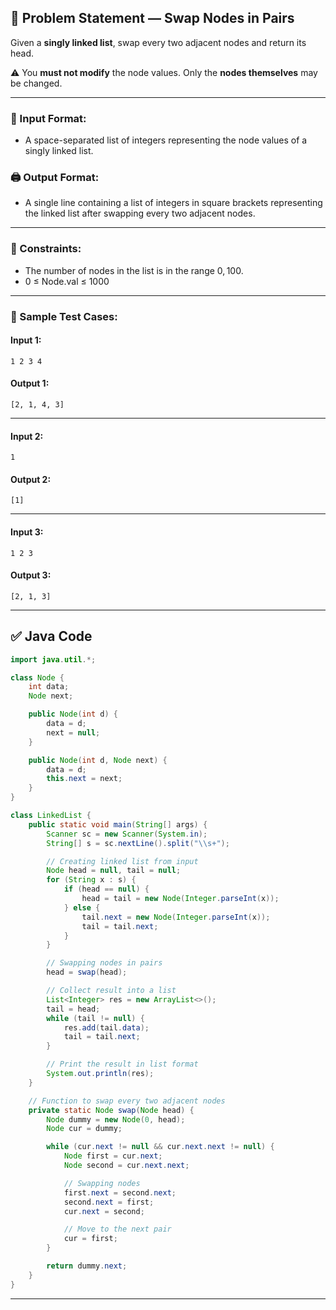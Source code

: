 
## 🔁 Problem Statement — **Swap Nodes in Pairs**

Given a **singly linked list**, swap every two adjacent nodes and return its head.

⚠️ You **must not modify** the node values. Only the **nodes themselves** may be changed.

---

### 🧾 Input Format:

* A space-separated list of integers representing the node values of a singly linked list.

### 🖨️ Output Format:

* A single line containing a list of integers in square brackets representing the linked list after swapping every two adjacent nodes.

---

### 📌 Constraints:

* The number of nodes in the list is in the range $0, 100$.
* 0 ≤ Node.val ≤ 1000

---

### 🧪 Sample Test Cases:

#### Input 1:

```
1 2 3 4
```

#### Output 1:

```
[2, 1, 4, 3]
```

---

#### Input 2:

```
1
```

#### Output 2:

```
[1]
```

---

#### Input 3:

```
1 2 3
```

#### Output 3:

```
[2, 1, 3]
```

---

## ✅ Java Code

```java
import java.util.*;

class Node {
    int data;
    Node next;

    public Node(int d) {
        data = d;
        next = null;
    }

    public Node(int d, Node next) {
        data = d;
        this.next = next;
    }
}

class LinkedList {
    public static void main(String[] args) {
        Scanner sc = new Scanner(System.in);
        String[] s = sc.nextLine().split("\\s+");

        // Creating linked list from input
        Node head = null, tail = null;
        for (String x : s) {
            if (head == null) {
                head = tail = new Node(Integer.parseInt(x));
            } else {
                tail.next = new Node(Integer.parseInt(x));
                tail = tail.next;
            }
        }

        // Swapping nodes in pairs
        head = swap(head);

        // Collect result into a list
        List<Integer> res = new ArrayList<>();
        tail = head;
        while (tail != null) {
            res.add(tail.data);
            tail = tail.next;
        }

        // Print the result in list format
        System.out.println(res);
    }

    // Function to swap every two adjacent nodes
    private static Node swap(Node head) {
        Node dummy = new Node(0, head);
        Node cur = dummy;

        while (cur.next != null && cur.next.next != null) {
            Node first = cur.next;
            Node second = cur.next.next;

            // Swapping nodes
            first.next = second.next;
            second.next = first;
            cur.next = second;

            // Move to the next pair
            cur = first;
        }

        return dummy.next;
    }
}
```

---
